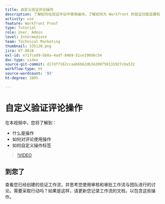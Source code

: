```yaml
---
title: 自定义验证评论操作
description: 了解如何在验证评论中使用操作。了解如何为 Workfront 的验证功能设置和自定义操作标签。
activity: use
feature: Workfront Proof
type: Tutorial
role: User, Admin
level: Intermediate
team: Technical Marketing
thumbnail: 335128.png
jira: KT-8828
exl-id: e71fcad9-bb8a-4adf-8469-51ce190d6c54
doc-type: video
source-git-commit: d17df7162ccaab6b62db34209f50131927c0a532
workflow-type: ht
source-wordcount: '93'
ht-degree: 100%

---
```


# 自定义验证评论操作

在本视频中，您将了解到：

* 什么是操作
* 如何对评论使用操作
* 如何自定义操作标签

>[!VIDEO](https://video.tv.adobe.com/v/335128/?quality=12&learn=on&enablevpops)

## 到您了

查看您已经创建的验证工作流，并思考您使用审核和审批工作流与团队进行的讨论。需要采取行动吗？如果是这样，请更新您记录工作流的文档，以包含这些操作。

